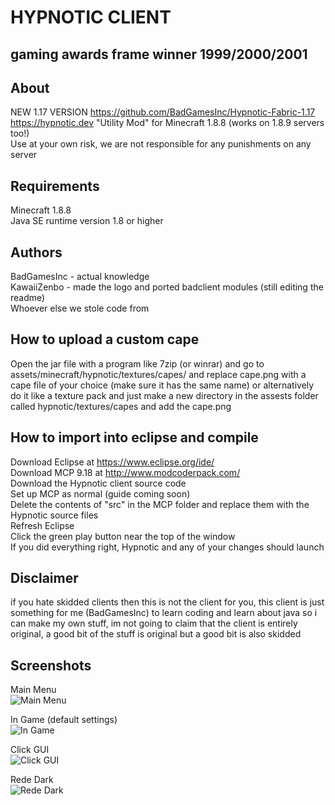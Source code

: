 # HYPNOTIC CLIENT  
## gaming awards frame winner 1999/2000/2001  
  
## About
NEW 1.17 VERSION https://github.com/BadGamesInc/Hypnotic-Fabric-1.17  
https://hypnotic.dev
"Utility Mod" for Minecraft 1.8.8 (works on 1.8.9 servers too!)  
Use at your own risk, we are not responsible for any punishments on any server  
  
## Requirements  
Minecraft 1.8.8  
Java SE runtime version 1.8 or higher  
  
## Authors  
BadGamesInc - actual knowledge  
KawaiiZenbo - made the logo and ported badclient modules (still editing the readme)  
Whoever else we stole code from  
  
## How to upload a custom cape  
Open the jar file with a program like 7zip (or winrar) and go to assets/minecraft/hypnotic/textures/capes/
and replace cape.png with a cape file of your choice (make sure it has the same name) or alternatively
do it like a texture pack and just make a new directory in the assests folder called hypnotic/textures/capes
and add the cape.png  
  
## How to import into eclipse and compile  
Download Eclipse at https://www.eclipse.org/ide/  
Download MCP 9.18 at http://www.modcoderpack.com/  
Download the Hypnotic client source code  
Set up MCP as normal (guide coming soon)  
Delete the contents of "src" in the MCP folder and replace them with the Hypnotic source files  
Refresh Eclipse  
Click the green play button near the top of the window  
If you did everything right, Hypnotic and any of your changes should launch  
  
## Disclaimer
if you hate skidded clients then this is not the client for you,
this client is just something for me (BadGamesInc) to learn coding and learn about java
so i can make my own stuff, im not going to claim that the client is entirely original, a good bit of the stuff is original but a good bit is also skidded  

## Screenshots  
Main Menu  
![Main Menu](https://i.uwu.plus/to82YaSfKh.png?key=c3P7goSz4Y4WqS)  
  
In Game (default settings)  
![In Game](https://i.uwu.plus/GCav5PE8Pv.png?key=AWNKxhBuOpxa9U)  
  
Click GUI  
![Click GUI](https://i.uwu.plus/RteaTtbXgV.png?key=UqVyVH1c42opQd)  
  
Rede Dark  
![Rede Dark](https://i.uwu.plus/hcadW4beZn.png?key=LRcmOJHf05oyae)  
